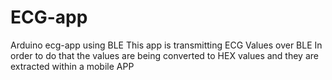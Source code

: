 # ECG-app
Arduino ecg-app using BLE
This app is transmitting ECG Values over BLE
In order to do that the values are being converted to HEX values and they are extracted within a mobile APP
